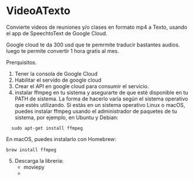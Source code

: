# VideoATexto
Convierte videos de reuniones y/o  clases  en formato mp4  a Texto, usando el app de SpeechtoText de Google Cloud. 

Google cloud te da 300 usd que te pemrmite traducir bastantes audios. luego te permite convertir 1 hora gratis al mes.

Prerquisitos.

1. Tener la consola de Google Cloud
2. Habilitar el servido de google cloud
3. Crear el API en google cloud para consumir el servicio.
4.  instalar ffmpeg en tu sistema y asegurarte de que esté disponible en tu PATH de sistema. La forma de hacerlo varía según el sistema operativo que estés utilizando.
Si estás en un sistema operativo Linux o macOS, puedes instalar ffmpeg usando el administrador de paquetes de tu sistema, por ejemplo, en
Ubuntu y Debian:
```
  sudo apt-get install ffmpeg
```
En macOS, puedes instalarlo con Homebrew:
  ```console
  brew install ffmpeg
```
5. Descarga la libreria: 
    * moviepy
    * 
